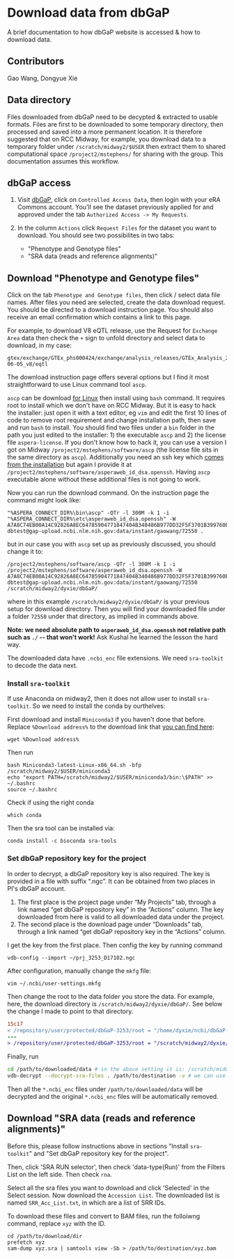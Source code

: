 # Download data from dbGaP

A brief documentation to how dbGaP website is accessed & how to download data.

## Contributors

Gao Wang, Dongyue Xie


## Data directory 

Files downloaded from dbGaP need to be decypted & extracted to usable formats. Files are first to be downloaded to some temporary directory, then processed and saved into a more permanent location. It is therefore suggested that on RCC Midway, for example, you download data to a temporary folder under `/scratch/midway2/$USER` then extract them to shared computational space `/project2/mstephens/` for sharing with the group. This documentation assumes this workflow.

## dbGaP access

1. Visit [dbGaP](https://www.ncbi.nlm.nih.gov/gap), click on `Controlled Access Data`, then login with your eRA Commons account. You'll see the dataset previously applied for and approved under the tab `Authorized Access -> My Requests`. 

2. In the column `Actions` click `Request Files` for the dataset you want to download. You should see two possibilites in two tabs:
    - "Phenotype and Genotype files"
    - "SRA data (reads and reference alignments)"


## Download "Phenotype and Genotype files"

Click on the tab `Phenotype and Genotype files`, then click / select data file names. After files you need are selected, create the data download request. You should be directed to a download instruction page. You should also receive an email confirmation which contains a link to this page.

For example, to download V8 eQTL release, use the Request for `Exchange Area` data then check the `+` sign to unfold directory and select data to download, in my case: 

```
gtex/exchange/GTEx_phs000424/exchange/analysis_releases/GTEx_Analysis_2017-06-05_v8/eqtl
```

The download instruction page offers several options but I find it most straightforward to use Linux command tool `ascp`. 

`ascp` can be download [for Linux](https://downloads.asperasoft.com/en/downloads/50) then install using `bash` command. It requires root to install which we don't have on RCC Midway. But it is easy to hack the installer: just open it with a text editor, eg `vim` and edit the first 10 lines of code to remove root requirement and change installation path, then save and run `bash` to install. You should find two files under a `bin` folder in the path you just edited to the installer: 1) the executable `ascp` and 2) the license file `aspera-license`. If you don't know how to hack it, you can use a version I got on Midway `/project2/mstephens/software/ascp` (the license file sits in the same directory as `ascp`). Additionally you need an ssh key which [comes from the installation](https://www.ibm.com/support/pages/downloading-data-ncbi-command-line#locations) but again I provide it at `/project2/mstephens/software/asperaweb_id_dsa.openssh`. Having `ascp` executable alone without these additional files is not going to work.

Now you can run the download command. On the instruction page the command might look like:

```
"%ASPERA_CONNECT_DIR%\bin\ascp" -QTr -l 300M -k 1 -i "%ASPERA_CONNECT_DIR%\etc\asperaweb_id_dsa.openssh" -W A7A8C74EB00A14C92826A8EC64785904771847404B340486B977DD32F5F3701B399760E2328AA4F43ADB2A6E66A2EFA22D dbtest@gap-upload.ncbi.nlm.nih.gov:data/instant/gaowang/72550 .
```

but in our case you with `ascp` set up as previously discussed, you should change it to:

```
/project2/mstephens/software/ascp -QTr -l 300M -k 1 -i /project2/mstephens/software/asperaweb_id_dsa.openssh -W A7A8C74EB00A14C92826A8EC64785904771847404B340486B977DD32F5F3701B399760E2328AA4F43ADB2A6E66A2EFA22D dbtest@gap-upload.ncbi.nlm.nih.gov:data/instant/gaowang/72550 /scratch/midway2/dyxie/dbGaP/
```

where in this example `/scratch/midway2/dyxie/dbGaP/` is your previous setup for download directory. Then you will find your downloaded file under a folder `72550` under that directory, as implied in commands above.

**Note: we need absolute path to `asperaweb_id_dsa.openssh` not relative path such as `./` -- that won't work!** Ask Kushal he learned the lesson the hard way.

The downloaded data have `.ncbi_enc` file extensions. We need `sra-toolkit` to decode the data next. 

### Install `sra-toolkit`

If use Anaconda on midway2, then it does not allow user to install `sra-toolkit`. So we need to install the conda by ourthelves: 

First download and install `Miniconda3` if you haven't done that before. Replace `%Download address%` to the download link that [you can find here](https://docs.conda.io/en/latest/miniconda.html):


```
wget %Download address%

```
Then run 

```
bash Miniconda3-latest-Linux-x86_64.sh -bfp /scratch/midway2/$USER/miniconda3
echo "export PATH=/scratch/midway2/$USER/miniconda3/bin:\$PATH" >> ~/.bashrc
source ~/.bashrc
```

Check if using the right conda

```
which conda
```

Then the sra tool can be installed via:

```
conda install -c bioconda sra-tools 
```

### Set dbGaP repository key for the project

In order to decrypt, a dbGaP repository key is also required. The key is provided in a file with suffix “.ngc”. It can be obtained from two places in PI's dbGaP account.

1. The first place is the project page under “My Projects” tab, through a link named “get dbGaP repository key” in the “Actions” column. The key downloaded from here is valid to all downloaded data under the project.
2. The second place is the download page under “Downloads” tab, through a link named “get dbGaP repository key in the “Actions” column.

I get the key from the first place. Then config the key by running command 

```
vdb-config --import ~/prj_3253_D17102.ngc
```

After configuration, manually change the `mkfg` file:

```
vim ~/.ncbi/user-settings.mkfg 
```

Then change the root to the data folder you store the data. For example, here, the download directory is `/scratch/midway2/dyxie/dbGaP/`. See below the change I made to point to that directory.

```diff
15c17
< /repository/user/protected/dbGaP-3253/root = "/home/dyxie/ncbi/dbGaP-3253"
---
> /repository/user/protected/dbGaP-3253/root = "/scratch/midway2/dyxie/dbGaP/"
```

Finally, run 

```bash
cd /path/to/downloaded/data # in the above setting it is: /scratch/midway2/dyxie/dbGaP/72250
vdb-decrypt --decrypt-sra-files . /path/to/destination -v # we can use somewhere under /project2/mstephens for the otput destination directory
```

Then all the `*.ncbi_enc` files under `/path/to/downloaded/data` will be decrypted and the original `*.ncbi_enc` files will be automatically removed.

## Download "SRA data (reads and reference alignments)"

Before this, please follow instructions above in sections "Install `sra-toolkit`" and "Set dbGaP repository key for the project".

Then, click 'SRA RUN selector', then check 'data-type(Run)' from the Filters List on the left side. Then check `rna`.

Select all the sra files you want to download and click 'Selected' in the Select session. Now download the `Accession List`. The downloaded list is named `SRR_Acc_List.txt`, in which are a list of SRR IDs. 

To download these files and convert to BAM files, run the folloiwng command, replace `xyz` with the ID. 

```
cd /path/to/download/dir
prefetch xyz
sam-dump xyz.sra | samtools view -Sb > /path/to/destination/xyz.bam
```
